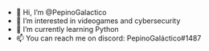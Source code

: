 - 👋 Hi, I’m @PepinoGalactico
- 👀 I’m interested in videogames and cybersecurity
- 🌱 I’m currently learning Python
- 📫 You can reach me on discord: PepinoGaláctico#1487

<!---
PepinoGalactico/PepinoGalactico is a ✨ special ✨ repository because its `README.md` (this file) appears on your GitHub profile.
You can click the Preview link to take a look at your changes.
--->

